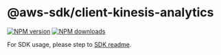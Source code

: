 # @aws-sdk/client-kinesis-analytics

[![NPM version](https://img.shields.io/npm/v/@aws-sdk/client-kinesis-analytics/beta.svg)](https://www.npmjs.com/package/@aws-sdk/client-kinesis-analytics)
[![NPM downloads](https://img.shields.io/npm/dm/@aws-sdk/client-kinesis-analytics.svg)](https://www.npmjs.com/package/@aws-sdk/client-kinesis-analytics)

For SDK usage, please step to [SDK readme](https://github.com/aws/aws-sdk-js-v3).
